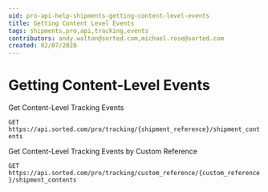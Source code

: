 ```yaml
---
uid: pro-api-help-shipments-getting-content-level-events
title: Getting Content Level Events
tags: shipments,pro,api,tracking,events
contributors: andy.walton@sorted.com,michael.rose@sorted.com
created: 02/07/2020
---
```

# Getting Content-Level Events 

Get Content-Level Tracking Events

`GET https://api.sorted.com/pro/tracking/{shipment_reference}/shipment_contents`

Get Content-Level Tracking Events by Custom Reference

`GET https://api.sorted.com/pro/tracking/custom_reference/{custom_reference}/shipment_contents`